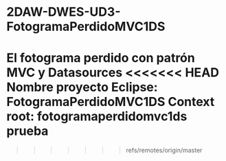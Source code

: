 # 2DAW-DWES-UD3-FotogramaPerdidoMVC1DS
El fotograma perdido con patrón MVC y Datasources
<<<<<<< HEAD
Nombre proyecto Eclipse: FotogramaPerdidoMVC1DS
Context root: fotogramaperdidomvc1ds
prueba
=======
>>>>>>> refs/remotes/origin/master
